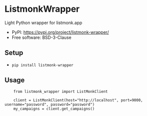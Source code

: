 # ListmonkWrapper


Light Python wrapper for listmonk.app


* PyPI: <https://pypi.org/project/listmonk-wrapper/>
* Free software: BSD-3-Clause


## Setup

* `pip install listmonk-wrapper`

## Usage
```
    from listmonk_wrapper import ListMonkClient

    client = ListMonkClient(host="http://localhost", port=9000, username="password", password="password")
    my_campaigns = client.get_campaigns()
```
